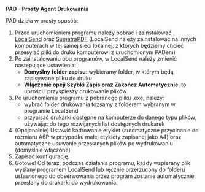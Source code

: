 **PAD - Prosty Agent Drukowania**

PAD działa w prosty sposób:
1. Przed uruchomieniem programu należy pobrać i zainstalować [LocalSend](https://localsend.org/) oraz [SumatraPDF](https://www.sumatrapdfreader.org/free-pdf-reader) (LocalSend należy zainstalować na innych komputerach w tej samej sieci lokalnej, z których będziemy chcieć przesyłać pliki do druku komputerowi z uruchomionym PADem)
2. Po zainstalowaniu obu programów, w LocalSend należy zmienić następujące ustawienia:
   - **Domyślny folder zapisu**: wybieramy folder, w którym będą zapisywane pliku do druku
   - **Włączenie opcji Szybki Zapis oraz Zakończ Automatycznie**: to uprości i przyspieszy drukowanie plików
4. Po uruchomieniu programu z pobranego pliku .exe, należy:
   - wybrać folder drukowania tożsamy z folderem wybranym w programie LocalSend
   - przypisać drukarki dostępne na komputerze do danego typu plików, używając do tego rozwijanych list dostępnych drukarek
6. (Opcjonalnie) Ustawić kadrowanie etykiet (automatyczne przycinanie do rozmiaru A6P w przypadku małej etykiety zapisanej jako A4) oraz automatyczne usuwanie przesłanych plików po wydrukowaniu (domyślnie włączone)
7. Zapisać konfigurację.
8. Gotowe! Od teraz, podczas działania programu, każdy wspierany plik wysłany programem LocalSend lub ręcznie przerzucony do folderu ustawionego do obserwowania przez program zostanie automatycznie przesłany do drukarki do wydrukowania.
